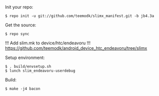 Init your repo:

    $ repo init -u git://github.com/teemodk/slimx_manifest.git -b jb4.3a

Get the source:

    $ repo sync

!!! Add slim.mk to device/htc/endeavoru 
!!! https://github.com/teemodk/android_device_htc_endeavoru/tree/slimx

Setup environment:

    $ . build/envsetup.sh
    $ lunch slim_endeavoru-userdebug

Build:

    $ make -j4 bacon
